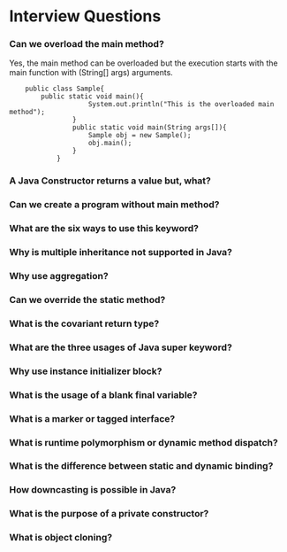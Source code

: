 # Interview Questions
### Can we overload the main method?
Yes, the main method can be overloaded but the execution starts with the main function with (String[] args) arguments.
```
    public class Sample{
        public static void main(){
                    System.out.println("This is the overloaded main method");
                }
                public static void main(String args[]){
                    Sample obj = new Sample();
                    obj.main();
                }
            }
```
### A Java Constructor returns a value but, what?
### Can we create a program without main method?
### What are the six ways to use this keyword?
### Why is multiple inheritance not supported in Java?
### Why use aggregation?
### Can we override the static method?
### What is the covariant return type?
### What are the three usages of Java super keyword?
### Why use instance initializer block?
### What is the usage of a blank final variable?
### What is a marker or tagged interface?
### What is runtime polymorphism or dynamic method dispatch?
### What is the difference between static and dynamic binding?
### How downcasting is possible in Java?
### What is the purpose of a private constructor?
### What is object cloning?

